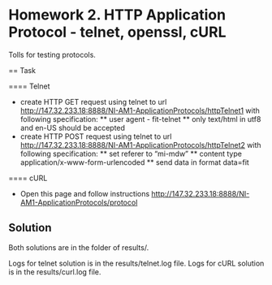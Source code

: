# Homework 2. HTTP Application Protocol - telnet, openssl, cURL

Tolls for testing protocols.

== Task


==== Telnet


* create HTTP GET request using telnet to url http://147.32.233.18:8888/NI-AM1-ApplicationProtocols/httpTelnet1 with following specification:
** user agent - fit-telnet
** only text/html in utf8 and en-US should be accepted
* create HTTP POST request using telnet to url http://147.32.233.18:8888/NI-AM1-ApplicationProtocols/httpTelnet2 with following specification:
** set referer to “mi-mdw”
** content type application/x-www-form-urlencoded
** send data in format data=fit


==== cURL


* Open this page and follow instructions http://147.32.233.18:8888/NI-AM1-ApplicationProtocols/protocol


## Solution

Both solutions are in the folder of results/.

Logs for telnet solution is in the results/telnet.log file.
Logs for cURL solution is in the results/curl.log file.


